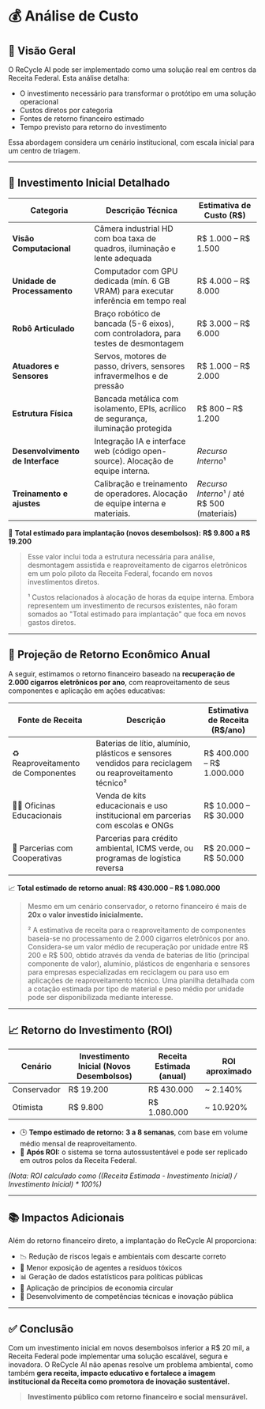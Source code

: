 
# 💰 Análise de Custo

## 🎯 Visão Geral

O ReCycle AI pode ser implementado como uma solução real em centros da Receita Federal. Esta análise detalha:

- O investimento necessário para transformar o protótipo em uma solução operacional
- Custos diretos por categoria
- Fontes de retorno financeiro estimado
- Tempo previsto para retorno do investimento

Essa abordagem considera um cenário institucional, com escala inicial para um centro de triagem.

---

## 💸 Investimento Inicial Detalhado

| Categoria                      | Descrição Técnica                                                                 | Estimativa de Custo (R$)              |
|-------------------------------|-----------------------------------------------------------------------------------|---------------------------------------|
| **Visão Computacional** | Câmera industrial HD com boa taxa de quadros, iluminação e lente adequada        | R$ 1.000 – R$ 1.500                   |
| **Unidade de Processamento** | Computador com GPU dedicada (mín. 6 GB VRAM) para executar inferência em tempo real | R$ 4.000 – R$ 8.000                   |
| **Robô Articulado** | Braço robótico de bancada (5-6 eixos), com controladora, para testes de desmontagem | R$ 3.000 – R$ 6.000                   |
| **Atuadores e Sensores** | Servos, motores de passo, drivers, sensores infravermelhos e de pressão           | R$ 1.000 – R$ 2.000                   |
| **Estrutura Física** | Bancada metálica com isolamento, EPIs, acrílico de segurança, iluminação protegida | R$ 800 – R$ 1.200                     |
| **Desenvolvimento de Interface** | Integração IA e interface web (código open-source). Alocação de equipe interna.   | *Recurso Interno*¹                   |
| **Treinamento e ajustes** | Calibração e treinamento de operadores. Alocação de equipe interna e materiais. | *Recurso Interno*¹ / até R$ 500 (materiais) |

📌 **Total estimado para implantação (novos desembolsos):** **R$ 9.800 a R$ 19.200**

> Esse valor inclui toda a estrutura necessária para análise, desmontagem assistida e reaproveitamento de cigarros eletrônicos em um polo piloto da Receita Federal, focando em novos investimentos diretos.
>
> ¹ Custos relacionados à alocação de horas da equipe interna. Embora representem um investimento de recursos existentes, não foram somados ao "Total estimado para implantação" que foca em novos gastos diretos.

---

## 🔁 Projeção de Retorno Econômico Anual

A seguir, estimamos o retorno financeiro baseado na **recuperação de 2.000 cigarros eletrônicos por ano**, com reaproveitamento de seus componentes e aplicação em ações educativas:

| Fonte de Receita                     | Descrição                                                                                              | Estimativa de Receita (R$/ano) |
|--------------------------------------|----------------------------------------------------------------------------------------------------------|----------------------------------|
| ♻️ Reaproveitamento de Componentes    | Baterias de lítio, alumínio, plásticos e sensores vendidos para reciclagem ou reaproveitamento técnico² | R$ 400.000 – R$ 1.000.000        |
| 🧑‍🏫 Oficinas Educacionais             | Venda de kits educacionais e uso institucional em parcerias com escolas e ONGs                         | R$ 10.000 – R$ 30.000            |
| 🤝 Parcerias com Cooperativas         | Parcerias para crédito ambiental, ICMS verde, ou programas de logística reversa                         | R$ 20.000 – R$ 50.000            |

📈 **Total estimado de retorno anual:** **R$ 430.000 – R$ 1.080.000**

> Mesmo em um cenário conservador, o retorno financeiro é mais de **20x o valor investido inicialmente.**
>
> ² A estimativa de receita para o reaproveitamento de componentes baseia-se no processamento de 2.000 cigarros eletrônicos por ano. Considera-se um valor médio de recuperação por unidade entre R$ 200 e R$ 500, obtido através da venda de baterias de lítio (principal componente de valor), alumínio, plásticos de engenharia e sensores para empresas especializadas em reciclagem ou para uso em aplicações de reaproveitamento técnico. Uma planilha detalhada com a cotação estimada por tipo de material e peso médio por unidade pode ser disponibilizada mediante interesse.

---

## 📈 Retorno do Investimento (ROI)

| Cenário               | Investimento Inicial (Novos Desembolsos) | Receita Estimada (anual) | ROI aproximado |
|------------------------|------------------------------------------|----------------------------|-----------------|
| Conservador            | R$ 19.200                                | R$ 430.000                 | ~ 2.140%        |
| Otimista               | R$ 9.800                                 | R$ 1.080.000               | ~ 10.920%       |

* 🕒 **Tempo estimado de retorno:** **3 a 8 semanas**, com base em volume médio mensal de reaproveitamento.
* 🔁 **Após ROI:** o sistema se torna autossustentável e pode ser replicado em outros polos da Receita Federal.

*(Nota: ROI calculado como ((Receita Estimada - Investimento Inicial) / Investimento Inicial) * 100%)*

---

## 📚 Impactos Adicionais

Além do retorno financeiro direto, a implantação do ReCycle AI proporciona:

- 📉 Redução de riscos legais e ambientais com descarte correto
- 👷 Menor exposição de agentes a resíduos tóxicos
- 📊 Geração de dados estatísticos para políticas públicas
- 🌱 Aplicação de princípios de economia circular
- 🧠 Desenvolvimento de competências técnicas e inovação pública

---

## ✅ Conclusão

Com um investimento inicial em novos desembolsos inferior a R$ 20 mil, a Receita Federal pode implementar uma solução escalável, segura e inovadora. O ReCycle AI não apenas resolve um problema ambiental, como também **gera receita, impacto educativo e fortalece a imagem institucional da Receita como promotora de inovação sustentável.**

> **Investimento público com retorno financeiro e social mensurável.**
